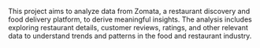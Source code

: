 This project aims to analyze data from Zomata, a restaurant discovery and food delivery platform, to derive meaningful insights. The analysis includes exploring restaurant details, customer reviews, ratings, and other relevant data to understand trends and patterns in the food and restaurant industry.
